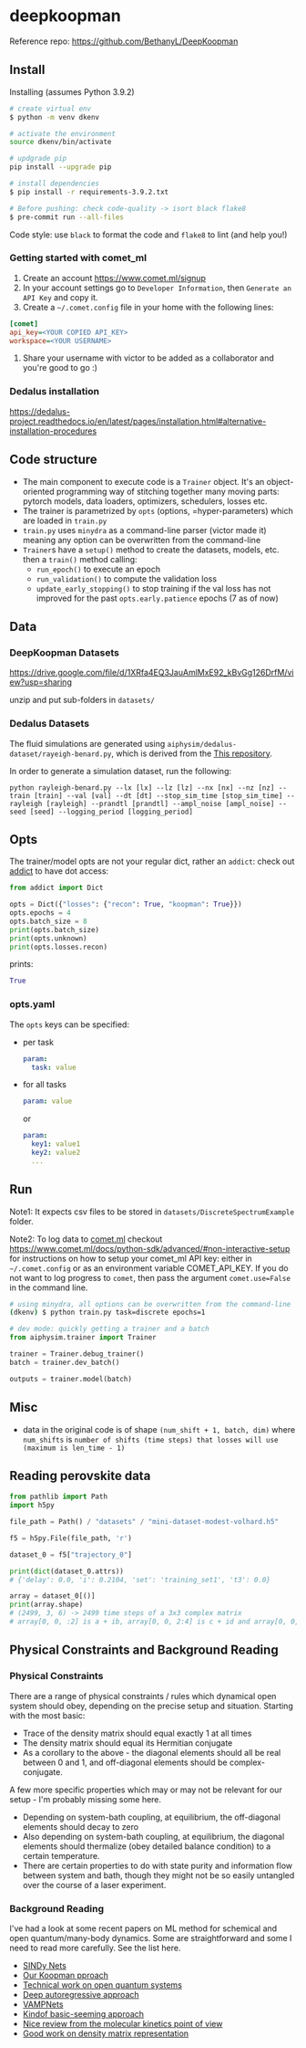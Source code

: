 # deepkoopman

Reference repo: https://github.com/BethanyL/DeepKoopman

## Install

Installing (assumes Python 3.9.2)

```bash
# create virtual env
$ python -m venv dkenv

# activate the environment
source dkenv/bin/activate

# updgrade pip
pip install --upgrade pip

# install dependencies
$ pip install -r requirements-3.9.2.txt

# Before pushing: check code-quality -> isort black flake8
$ pre-commit run --all-files
```

Code style: use `black` to format the code and `flake8` to lint (and help you!)

### Getting started with comet_ml

1. Create an account https://www.comet.ml/signup
2. In your account settings go to `Developer Information`, then `Generate an API Key` and copy it.
3. Create a `~/.comet.config` file in your home with the following lines:

  ```ini
  [comet]
  api_key=<YOUR COPIED API_KEY>
  workspace=<YOUR USERNAME>
  ```

1. Share your username with victor to be added as a collaborator and you're good to go :)

### Dedalus installation
https://dedalus-project.readthedocs.io/en/latest/pages/installation.html#alternative-installation-procedures

## Code structure

* The main component to execute code is a `Trainer` object. It's an object-oriented programming way of stitching together many moving parts: pytorch models, data loaders, optimizers, schedulers, losses etc.
* The trainer is parametrized by `opts` (options, =hyper-parameters) which are loaded in `train.py`
* `train.py` uses `minydra` as a command-line parser (victor made it) meaning any option can be overwritten from the command-line
* `Trainer`s have a `setup()` method to create the datasets, models, etc. then a `train()` method calling:
  * `run_epoch()` to execute an epoch
  * `run_validation()` to compute the validation loss
  * `update_early_stopping()` to stop training if the val loss has not improved for the past `opts.early.patience` epochs (7 as of now)


## Data

### DeepKoopman Datasets

https://drive.google.com/file/d/1XRfa4EQ3JauAmlMxE92_kBvGg126DrfM/view?usp=sharing

unzip and put sub-folders in `datasets/`

### Dedalus Datasets
The fluid simulations are generated using `aiphysim/dedalus-dataset/rayeigh-benard.py`, which is derived from the [This repository](https://github.com/benkywenk/RB2D/blob/main/RB2D_convection.ipynb). 

In order to generate a simulation dataset, run the following:

```
python rayleigh-benard.py --lx [lx] --lz [lz] --nx [nx] --nz [nz] --train [train] --val [val] --dt [dt] --stop_sim_time [stop_sim_time] --rayleigh [rayleigh] --prandtl [prandtl] --ampl_noise [ampl_noise] --seed [seed] --logging_period [logging_period]
```

## Opts

The trainer/model opts are not your regular dict, rather an `addict`: check out [addict](https://github.com/mewwts/addict) to have dot access:

```python
from addict import Dict

opts = Dict({"losses": {"recon": True, "koopman": True}})
opts.epochs = 4
opts.batch_size = 8
print(opts.batch_size)
print(opts.unknown)
print(opts.losses.recon)
```

prints:

```python
True
```

### opts.yaml

The `opts` keys can be specified:

* per task

    ```yaml
    param:
      task: value
    ```

* for all tasks
    ```yaml
    param: value
    ```

  or

    ```yaml
    param:
      key1: value1
      key2: value2
      ...
    ```

## Run

Note1: It expects csv files to be stored in `datasets/DiscreteSpectrumExample` folder.

Note2: To log data to [comet.ml](https://comet.ml) checkout <https://www.comet.ml/docs/python-sdk/advanced/#non-interactive-setup> for instructions on how to setup your comet_ml API key: either in `~/.comet.config` or as an environment variable COMET_API_KEY. If you do not want to log progress to `comet`, then pass the argument `comet.use=False` in the command line.

```bash
# using minydra, all options can be overwritten from the command-line
(dkenv) $ python train.py task=discrete epochs=1
```

```python
# dev mode: quickly getting a trainer and a batch
from aiphysim.trainer import Trainer

trainer = Trainer.debug_trainer()
batch = trainer.dev_batch()

outputs = trainer.model(batch)
```

## Misc

* data in the original code is of shape `(num_shift + 1, batch, dim)` where `num_shifts` is `number of shifts (time steps) that losses will use (maximum is len_time - 1)`

## Reading perovskite data

```python
from pathlib import Path
import h5py

file_path = Path() / "datasets" / "mini-dataset-modest-volhard.h5"

f5 = h5py.File(file_path, 'r')

dataset_0 = f5["trajectory_0"]

print(dict(dataset_0.attrs))
# {'delay': 0.0, 'i': 0.2104, 'set': 'training_set1', 't3': 0.0}

array = dataset_0[()]
print(array.shape)
# (2499, 3, 6) -> 2499 time steps of a 3x3 complex matrix 
# array[0, 0, :2] is a + ib, array[0, 0, 2:4] is c + id and array[0, 0, 4:6] is e + if
```

## Physical Constraints and Background Reading

### Physical Constraints

There are a range of physical constraints / rules which dynamical open system should obey, depending on the precise setup and situation. Starting with the most basic:

* Trace of the density matrix should equal exactly 1 at all times
* The density matrix should equal its Hermitian conjugate
* As a corollary to the above - the diagonal elements should all be real between 0 and 1, and off-diagonal elements should be complex-conjugate. 

A few more specific properties which may or may not be relevant for our setup - I'm probably missing some here.

* Depending on system-bath coupling, at equilibrium, the off-diagonal elements should decay to zero
* Also depending on system-bath coupling, at equilibrium, the diagonal elements should thermalize (obey detailed balance condition) to a certain temperature.
* There are certain properties to do with state purity and information flow between system and bath, though they might not be so easily untangled over the course of a laser experiment.

### Background Reading

I've had a look at some recent papers on ML method for schemical and open quantum/many-body dynamics. Some are straightforward and some I need to read more carefully. See the list here.

* [SINDy Nets](https://www.pnas.org/content/pnas/116/45/22445.full.pdf)
* [Our Koopman pproach](https://www.nature.com/articles/s41467-018-07210-0)
* [Technical work on open quantum systems](https://arxiv.org/pdf/2009.05580.pdf)
* [Deep autoregressive approach](https://journals.aps.org/prl/pdf/10.1103/PhysRevLett.124.020503?casa_token=FQRxHr56qG4AAAAA%3AezXAl8-sx5g-qjE_BpXMunfRSRL8VTyAz-KsxTE7uT9Uq34d7kwPPZl9KyUbvSDe0HaJW8gIEuaZoek)
* [VAMPNets](https://www.nature.com/articles/s41467-017-02388-1)
* [Kindof basic-seeming approach](https://www.sciencedirect.com/science/article/pii/S0301010418304336?casa_token=f52aa7YsslYAAAAA:8XG5IfnhslZd_SF38mlnOvsuhyaOo3y7dry1ocXH1uaEbONSZGaTAP2tsBor6dT6K96KKViLWR0)
* [Nice review from the molecular kinetics point of view](https://pubs.acs.org/doi/full/10.1021/acs.chemrev.0c01195)
* [Good work on density matrix representation](https://arxiv.org/abs/1103.4542)
